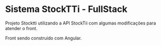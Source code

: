 # Sistema StockTTi - FullStack

Projeto Stocktti utilizando a API StockTii com algumas modificações para atender o front. 

Front sendo construído com Angular. 
